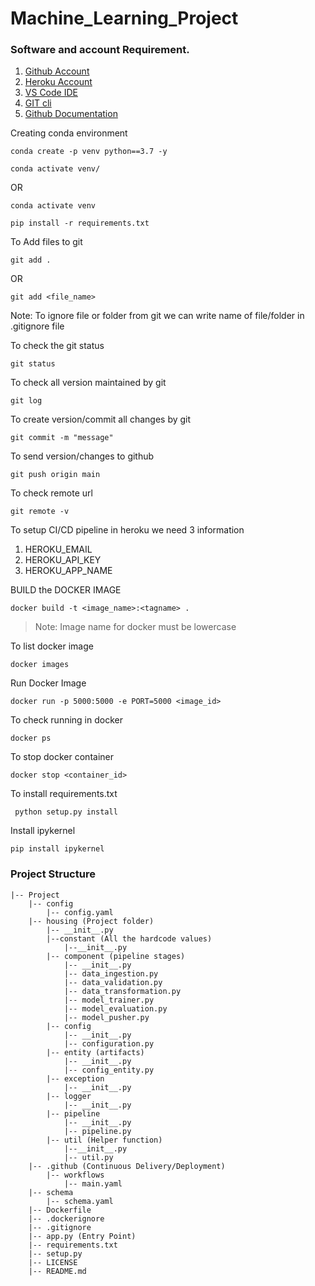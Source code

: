 # Machine_Learning_Project

### Software and account Requirement.

1. [Github Account]()
2. [Heroku Account]()
3. [VS Code IDE]()
4. [GIT cli]()
5. [Github Documentation]()

Creating conda environment
```
conda create -p venv python==3.7 -y
```
```
conda activate venv/
```
OR
```
conda activate venv
```
```
pip install -r requirements.txt
```

To Add files to git
```
git add .
```
OR
```
git add <file_name>
```
Note: To ignore file or folder from git we can write name of file/folder in .gitignore file

To check the git status
```
git status
```

To check all version maintained by git
```
git log
```

To create version/commit all changes by git
```
git commit -m "message"
```

To send version/changes to github
```
git push origin main
```

To check remote url
```
git remote -v
```

To setup CI/CD pipeline in heroku we need 3 information

1. HEROKU_EMAIL
2. HEROKU_API_KEY
3. HEROKU_APP_NAME

BUILD  the DOCKER IMAGE

```
docker build -t <image_name>:<tagname> .
```
>Note: Image name for docker must be lowercase

To list docker image
```
docker images
```

Run Docker Image
```
docker run -p 5000:5000 -e PORT=5000 <image_id>
```

To check running in docker
```
docker ps
```

To stop docker container
```
docker stop <container_id>
```

To install requirements.txt
```
 python setup.py install
```
Install ipykernel

```
pip install ipykernel
```

### Project Structure
```
|-- Project
    |-- config
        |-- config.yaml
    |-- housing (Project folder)
        |-- __init__.py
        |--constant (All the hardcode values)
            |--__init__.py
        |-- component (pipeline stages)
            |-- __init__.py
            |-- data_ingestion.py
            |-- data_validation.py
            |-- data_transformation.py
            |-- model_trainer.py
            |-- model_evaluation.py
            |-- model_pusher.py
        |-- config
            |-- __init__.py
            |-- configuration.py
        |-- entity (artifacts)
            |-- __init__.py
            |-- config_entity.py
        |-- exception
            |-- __init__.py
        |-- logger
            |-- __init__.py
        |-- pipeline
            |-- __init__.py
            |-- pipeline.py
        |-- util (Helper function)
            |--__init__.py
            |-- util.py
    |-- .github (Continuous Delivery/Deployment)
        |-- workflows
            |-- main.yaml  
    |-- schema
        |-- schema.yaml  
    |-- Dockerfile
    |-- .dockerignore
    |-- .gitignore
    |-- app.py (Entry Point)
    |-- requirements.txt
    |-- setup.py
    |-- LICENSE
    |-- README.md

```
